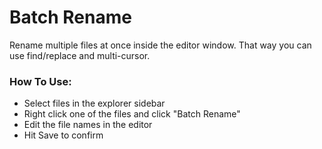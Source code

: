 # Batch Rename

Rename multiple files at once inside the editor window. That way you can use find/replace and multi-cursor.

### How To Use:
* Select files in the explorer sidebar
* Right click one of the files and click "Batch Rename"
* Edit the file names in the editor
* Hit Save to confirm
